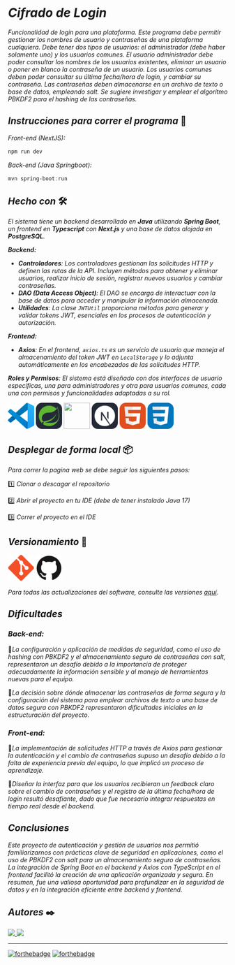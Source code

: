 # ***Cifrado de Login***


*Funcionalidad de login para una plataforma. Este programa debe permitir gestionar los nombres de usuario y contraseñas de una plataforma cualquiera. Debe tener dos tipos de usuarios: el administrador (debe haber solamente uno) y los usuarios comunes. El usuario administrador debe poder consultar los nombres de los usuarios existentes, eliminar un usuario o poner en blanco la contraseña de un usuario. Los usuarios comunes deben poder consultar su última fecha/hora de login, y cambiar su contraseña. Las contraseñas deben almacenarse en un archivo de texto o base de datos, empleando salt. Se sugiere investigar y emplear el algoritmo PBKDF2 para el hashing de las contraseñas.*

## ***Instrucciones para correr el programa*** 📓

*Front-end (NextJS):*

```bash
npm run dev
```

*Back-end (Java Springboot):*

```powershell
mvn spring-boot:run   
```

## ***Hecho con*** 🛠️

*El sistema tiene un backend desarrollado en **Java** utilizando **Spring Boot**, un frontend en **Typescript** con **Next.js** y una base de datos alojada en **PostgreSQL**.*

***Backend:***
- ***Controladores**: Los controladores gestionan las solicitudes HTTP y definen las rutas de la API. Incluyen métodos para obtener y eliminar usuarios, realizar inicio de sesión, registrar nuevos usuarios y cambiar contraseñas.*
- ***DAO (Data Access Object)**: El DAO se encarga de interactuar con la base de datos para acceder y manipular la información almacenada.*
- ***Utilidades**: La clase `JWTUtil` proporciona métodos para generar y validar tokens JWT, esenciales en los procesos de autenticación y autorización.*

***Frontend:***
- ***Axios**: En el frontend, `axios.ts` es un servicio de usuario que maneja el almacenamiento del token JWT en `LocalStorage` y lo adjunta automáticamente en los encabezados de las solicitudes HTTP.*

***Roles y Permisos**:*
*El sistema está diseñado con dos interfaces de usuario específicas, una para administradores y otra para usuarios comunes, cada una con permisos y funcionalidades adaptadas a su rol.*

<p align="left">
    <a href="https://code.visualstudio.com/" target="_blank"> <img src="https://raw.githubusercontent.com/devicons/devicon/2ae2a900d2f041da66e950e4d48052658d850630/icons/vscode/vscode-original.svg" height="60" width = "60"></a>
    <a href="https://spring.io/projects/spring-boot/" target="_blank"> <img src="https://raw.githubusercontent.com/tandpfun/skill-icons/65dea6c4eaca7da319e552c09f4cf5a9a8dab2c8/icons/Spring-Dark.svg" height="60" width = "60"></a>
    <a href="[https://code.visualstudio.com/](https://gradle.org/install/)](https://www.java.com/es/)" target="_blank"> <img src="https://cdn.jsdelivr.net/gh/devicons/devicon@latest/icons/java/java-original.svg" height="60" width = "60"></a>
        <a href="https://nextjs.org/" target="_blank"> <img src="https://raw.githubusercontent.com/tandpfun/skill-icons/65dea6c4eaca7da319e552c09f4cf5a9a8dab2c8/icons/NextJS-Dark.svg" height="60" width = "60"></a>
            <a href="https://www.w3schools.com/html/" target="_blank"> <img src="https://raw.githubusercontent.com/tandpfun/skill-icons/65dea6c4eaca7da319e552c09f4cf5a9a8dab2c8/icons/HTML.svg" height="60" width = "60"></a>
                <a href="[https://nextjs.org/](https://www.w3schools.com/css/)" target="_blank"> <img src="https://raw.githubusercontent.com/tandpfun/skill-icons/65dea6c4eaca7da319e552c09f4cf5a9a8dab2c8/icons/CSS.svg" height="60" width = "60"></a>
</p>

## ***Desplegar de forma local*** 📦

*Para correr la pagina web se debe seguir los siguientes pasos:*

1️⃣ *Clonar o descagar el repositorio*

2️⃣ *Abrir el proyecto en tu IDE (debe de tener instalado Java 17)*

3️⃣ *Correr el proyecto en el IDE*

## ***Versionamiento*** 📌

<p align="left">
     <a href="https://git-scm.com/" target="_blank"> <img src="https://raw.githubusercontent.com/devicons/devicon/2ae2a900d2f041da66e950e4d48052658d850630/icons/git/git-original.svg" height="60" width = "60"></a>
    <a href="https://github.com/" target="_blank"> <img src="https://raw.githubusercontent.com/devicons/devicon/2ae2a900d2f041da66e950e4d48052658d850630/icons/github/github-original.svg" height="60" width = "60"></a>
</p>

*Para todas las actualizaciones del software, consulte las versiones [aquí](https://github.com/danielaolartebo/PI1-RBE/tags).*


## ***Dificultades***

### *Back-end:*

🔸*La configuración y aplicación de medidas de seguridad, como el uso de hashing con PBKDF2 y el almacenamiento seguro de contraseñas con salt, representaron un desafío debido a la importancia de proteger adecuadamente la información sensible y al manejo de herramientas nuevas para el equipo.*

🔸*La decisión sobre dónde almacenar las contraseñas de forma segura y la configuración del sistema para emplear archivos de texto o una base de datos segura con PBKDF2 representaron dificultades iniciales en la estructuración del proyecto.*

### *Front-end:*

🔸*La implementación de solicitudes HTTP a través de Axios para gestionar la autenticación y el cambio de contraseñas supuso un desafío debido a la falta de experiencia previa del equipo, lo que implicó un proceso de aprendizaje.*

🔸*Diseñar la interfaz para que los usuarios recibieran un feedback claro sobre el cambio de contraseñas y el registro de la última fecha/hora de login resultó desafiante, dado que fue necesario integrar respuestas en tiempo real desde el backend.*


## ***Conclusiones***

*Este proyecto de autenticación y gestión de usuarios nos permitió familiarizarnos con prácticas clave de seguridad en aplicaciones, como el uso de PBKDF2 con salt para un almacenamiento seguro de contraseñas. La integración de Spring Boot en el backend y Axios con TypeScript en el frontend facilitó la creación de una aplicación organizada y segura. En resumen, fue una valiosa oportunidad para profundizar en la seguridad de datos y en la integración eficiente entre backend y frontend.*



## ***Autores*** ✒️

<p align="left">
  <a href="https://github.com/danielaolartebo" target="_blank"> <img src="https://images.weserv.nl/?url=avatars.githubusercontent.com/u/53228651?v=4&h=60&w=60&fit=cover&mask=circle"</a>
  <a href="https://github.com/JPSanin" target="_blank"> <img src="https://images.weserv.nl/?url=avatars.githubusercontent.com/u/53494529?v=4&h=60&w=60&fit=cover&mask=circle"</a>

    
</p>

---

[![forthebadge](https://forthebadge.com/images/badges/built-with-love.svg)](https://forthebadge.com)
[![forthebadge](https://forthebadge.com/images/badges/for-you.svg)](https://forthebadge.com)

